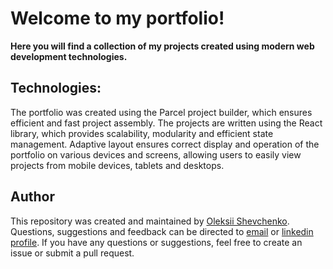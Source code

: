 # Welcome to my portfolio!
__Here you will find a collection of my projects created using modern web development technologies.__

## Technologies:
The portfolio was created using the Parcel project builder, which ensures efficient and fast project assembly.
The projects are written using the React library, which provides scalability, modularity and efficient state management.
Adaptive layout ensures correct display and operation of the portfolio on various devices and screens, allowing users to easily view projects from mobile devices, tablets and desktops.

## Author
This repository was created and maintained by [Oleksii Shevchenko](https://shevchenkool.github.io/portfolio/). Questions, suggestions and feedback can be directed to [email](uzlabini@gmail.com) or [linkedin profile](linkedin.com/in/oleksii-shevchenko-535ab61b8).
If you have any questions or suggestions, feel free to create an issue or submit a pull request.
